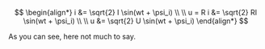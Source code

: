 $$
\begin{align*}
i &= \sqrt{2} I \sin(wt + \psi_i)
\\ \\
u = R i &= \sqrt{2} RI \sin(wt + \psi_i)
\\ \\
u &= \sqrt{2} U \sin(wt + \psi_i)
\end{align*}
$$

As you can see, here not much to say.